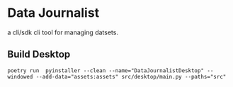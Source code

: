 # Data Journalist

a cli/sdk cli tool for managing datsets.

## Build Desktop
```
poetry run  pyinstaller --clean --name="DataJournalistDesktop" --windowed --add-data="assets:assets" src/desktop/main.py --paths="src"
```